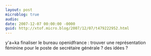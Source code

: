 ```yaml
---
layout: post
microblog: true
audio: 
date: 2007-12-07 00:00:00 -0000
guid: http://xtof.micro.blog/2007/12/07/t479222952.html
---
```

y'a+ka finaliser le bureau openidfrance : trouver une représentation féminine pour le poste de secrétaire générale ? des idées ?
